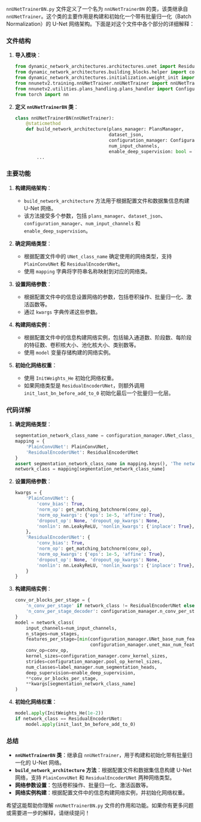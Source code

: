 `nnUNetTrainerBN.py` 文件定义了一个名为 `nnUNetTrainerBN` 的类，该类继承自 `nnUNetTrainer`。这个类的主要作用是构建和初始化一个带有批量归一化（Batch Normalization）的 U-Net 网络架构。下面是对这个文件中各个部分的详细解释：

### 文件结构

1. **导入模块**：
   ```python
   from dynamic_network_architectures.architectures.unet import ResidualEncoderUNet, PlainConvUNet
   from dynamic_network_architectures.building_blocks.helper import convert_dim_to_conv_op, get_matching_batchnorm
   from dynamic_network_architectures.initialization.weight_init import init_last_bn_before_add_to_0, InitWeights_He
   from nnunetv2.training.nnUNetTrainer.nnUNetTrainer import nnUNetTrainer
   from nnunetv2.utilities.plans_handling.plans_handler import ConfigurationManager, PlansManager
   from torch import nn
   ```


2. **定义 `nnUNetTrainerBN` 类**：
   ```python
   class nnUNetTrainerBN(nnUNetTrainer):
       @staticmethod
       def build_network_architecture(plans_manager: PlansManager,
                                      dataset_json,
                                      configuration_manager: ConfigurationManager,
                                      num_input_channels,
                                      enable_deep_supervision: bool = True) -> nn.Module:
           ...
   ```


### 主要功能

1. **构建网络架构**：
   - `build_network_architecture` 方法用于根据配置文件和数据集信息构建 U-Net 网络。
   - 该方法接受多个参数，包括 `plans_manager`、`dataset_json`、`configuration_manager`、`num_input_channels` 和 `enable_deep_supervision`。

2. **确定网络类型**：
   - 根据配置文件中的 `UNet_class_name` 确定使用的网络类型，支持 `PlainConvUNet` 和 `ResidualEncoderUNet`。
   - 使用 `mapping` 字典将字符串名称映射到对应的网络类。

3. **设置网络参数**：
   - 根据配置文件中的信息设置网络的参数，包括卷积操作、批量归一化、激活函数等。
   - 通过 `kwargs` 字典传递这些参数。

4. **构建网络实例**：
   - 根据配置文件中的信息构建网络实例，包括输入通道数、阶段数、每阶段的特征数、卷积核大小、池化核大小、类别数等。
   - 使用 `model` 变量存储构建的网络实例。

5. **初始化网络权重**：
   - 使用 `InitWeights_He` 初始化网络权重。
   - 如果网络类型是 `ResidualEncoderUNet`，则额外调用 `init_last_bn_before_add_to_0` 初始化最后一个批量归一化层。

### 代码详解

1. **确定网络类型**：
   ```python
   segmentation_network_class_name = configuration_manager.UNet_class_name
   mapping = {
       'PlainConvUNet': PlainConvUNet,
       'ResidualEncoderUNet': ResidualEncoderUNet
   }
   assert segmentation_network_class_name in mapping.keys(), 'The network architecture specified by the plans file is non-standard (maybe your own?). You\'ll have to dive into either this function (get_network_from_plans) or the init of your nnUNetModule to accommodate that.'
   network_class = mapping[segmentation_network_class_name]
   ```


2. **设置网络参数**：
   ```python
   kwargs = {
       'PlainConvUNet': {
           'conv_bias': True,
           'norm_op': get_matching_batchnorm(conv_op),
           'norm_op_kwargs': {'eps': 1e-5, 'affine': True},
           'dropout_op': None, 'dropout_op_kwargs': None,
           'nonlin': nn.LeakyReLU, 'nonlin_kwargs': {'inplace': True},
       },
       'ResidualEncoderUNet': {
           'conv_bias': True,
           'norm_op': get_matching_batchnorm(conv_op),
           'norm_op_kwargs': {'eps': 1e-5, 'affine': True},
           'dropout_op': None, 'dropout_op_kwargs': None,
           'nonlin': nn.LeakyReLU, 'nonlin_kwargs': {'inplace': True},
       }
   }
   ```


3. **构建网络实例**：
   ```python
   conv_or_blocks_per_stage = {
       'n_conv_per_stage' if network_class != ResidualEncoderUNet else 'n_blocks_per_stage': configuration_manager.n_conv_per_stage_encoder,
       'n_conv_per_stage_decoder': configuration_manager.n_conv_per_stage_decoder
   }
   model = network_class(
       input_channels=num_input_channels,
       n_stages=num_stages,
       features_per_stage=[min(configuration_manager.UNet_base_num_features * 2 ** i,
                               configuration_manager.unet_max_num_features) for i in range(num_stages)],
       conv_op=conv_op,
       kernel_sizes=configuration_manager.conv_kernel_sizes,
       strides=configuration_manager.pool_op_kernel_sizes,
       num_classes=label_manager.num_segmentation_heads,
       deep_supervision=enable_deep_supervision,
       **conv_or_blocks_per_stage,
       **kwargs[segmentation_network_class_name]
   )
   ```


4. **初始化网络权重**：
   ```python
   model.apply(InitWeights_He(1e-2))
   if network_class == ResidualEncoderUNet:
       model.apply(init_last_bn_before_add_to_0)
   ```


### 总结

- **`nnUNetTrainerBN` 类**：继承自 `nnUNetTrainer`，用于构建和初始化带有批量归一化的 U-Net 网络。
- **`build_network_architecture` 方法**：根据配置文件和数据集信息构建 U-Net 网络，支持 `PlainConvUNet` 和 `ResidualEncoderUNet` 两种网络类型。
- **网络参数设置**：包括卷积操作、批量归一化、激活函数等。
- **网络实例构建**：根据配置文件中的信息构建网络实例，并初始化网络权重。

希望这能帮助你理解 `nnUNetTrainerBN.py` 文件的作用和功能。如果你有更多问题或需要进一步的解释，请继续提问！